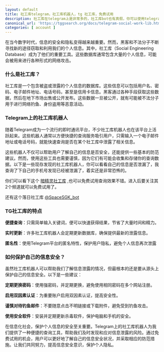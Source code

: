 ```yaml
---
layout: default
title: 社工库telegram，社工库机器人，tg 社工库，免费试用
description: 社工库在telegram上是非常多的，社工库bot也有真假，你可以使用telegram得机器人免费查询一些简单的个人信息，免费查询到了才进行付费，这里给大家推荐一些可以使用的免费试用的 telegram 机器人，有些需要邀请才能免费试用。
canonical_url: 'https://tggsearch.org/docs/telegram-social-work-lib.html'
categories: [ account ]
---
```

在当今数字时代，信息的安全和隐私变得越来越重要。然而，黑客和不法分子不断寻找新的途径窃取和利用我们的个人信息。其中，社工库（Social Engineering Database）成为了他们的重要工具。这些数据库通常包含大量的个人信息，可能会被用来进行各种形式的网络攻击。

### 什么是社工库？
社工库是一个包含被盗或泄露的个人信息的数据库。这些信息可以包括用户名、密码、电子邮件地址、电话号码，甚至是信用卡信息。黑客通过各种手段获取这些数据，然后在地下市场出售或公开发布。这些数据一旦被公开，就有可能被不法分子用于进行网络钓鱼、身份盗用等恶意活动。

### Telegram上的社工库机器人
随着Telegram成为一个流行的即时通讯平台，不少社工库机器人也在该平台上活跃起来。这些机器人通常以方便快捷的查询服务吸引用户，只需输入一个电子邮件地址或电话号码，就能快速查询是否在某个社工库中泄露了相关信息。

这些机器人不仅可以帮助用户了解自己的信息是否安全，还能提供一些基本的防范建议。然而，使用这些工具也需要谨慎，因为它们有可能会收集和存储你的查询数据。以下是一些现存发现的社工库机器人，你可以看看自己的信息是否泄漏了，我查询了下自己的手机号发现已经被泄漏了，着实还是非常恐怖的。

你们可以看下这个  [暗精灵社工库](./302.html?target=https://t.me/AJL01_bot?start=jqYsv9x52g) ,也可以免费试用查询效果不错。进入后要关注其2个频道就可以免费试用了。

还有这个落日社工库
[@SpaceSGK_bot](./302.html?target=https://t.me/SpaceSGK_bot)

### TG社工库的特点

**便捷查询**：只需简单输入关键词，便可以快速获得结果，节省了大量时间和精力。

**实时更新**：许多社工库机器人会定期更新数据库，确保提供最新的泄露信息。

**匿名性**：使用Telegram平台的匿名特性，保护用户隐私，避免个人信息再次泄露

### 如何保护自己的信息安全？
虽然社工库机器人可以帮助我们了解信息泄露的情况，但最根本的还是要从源头上保护自己的信息安全。以下是一些建议：

**定期更换密码**：使用强密码，并定期更换，避免使用相同密码在多个网站注册。

**启用双因素认证**：为重要账户启用双因素认证，提高安全性。

**谨慎对待钓鱼邮件**：不要随意点击不明链接或下载附件，避免受到钓鱼攻击。

**使用安全软件**：安装并定期更新杀毒软件，保护电脑和手机的安全。

在信息化社会，保护个人信息的安全至关重要。Telegram上的社工库机器人为我们提供了一种便捷的查询工具，帮助我们及时发现和应对信息泄露的风险。通过免费试用的机会，用户可以更好地了解自己的信息安全状况，并采取相应的防范措施。让我们共同努力，提高信息安全意识，保护个人隐私。
